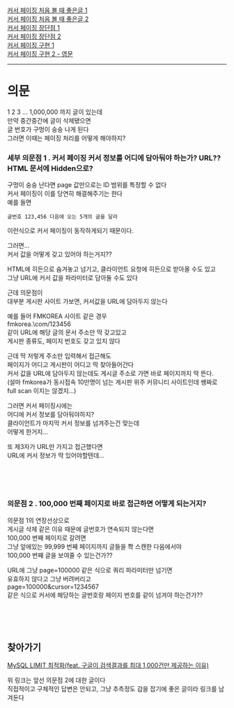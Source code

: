 [커서 페이징 처음 볼 때 좋은글 1](https://velog.io/@minsangk/%EC%BB%A4%EC%84%9C-%EA%B8%B0%EB%B0%98-%ED%8E%98%EC%9D%B4%EC%A7%80%EB%84%A4%EC%9D%B4%EC%85%98-Cursor-based-Pagination-%EA%B5%AC%ED%98%84%ED%95%98%EA%B8%B0)    
[커서 페이징 처음 볼 때 좋은글 2](https://daeuungcode.tistory.com/128)   
[커서 페이징 장단점 1](https://bbbicb.tistory.com/40)  
[커서 페이징 장단점 2](https://uminoh.tistory.com/29?category=1025011)  
[커서 페이징 구현 1](https://velog.io/@znftm97/%EC%BB%A4%EC%84%9C-%EA%B8%B0%EB%B0%98-%ED%8E%98%EC%9D%B4%EC%A7%80%EB%84%A4%EC%9D%B4%EC%85%98Cursor-based-Pagination%EC%9D%B4%EB%9E%80-Querydsl%EB%A1%9C-%EA%B5%AC%ED%98%84%EA%B9%8C%EC%A7%80-so3v8mi2)  
[커서 페이징 구현 2 - 영문](https://medium.com/swlh/how-to-implement-cursor-pagination-like-a-pro-513140b65f32)  
  
---

# 의문  
1 2 3 ... 1,000,000 까지 글이 있는데    
만약 중간중간에 글이 삭제됐으면  
글 번호가 구멍이 숭숭 나게 된다  
그러면 이때는 페이징 처리를 어떻게 해야하지?  
  
### 세부 의문점 1 . 커서 페이징 커서 정보를 어디에 담아둬야 하는가? URL?? HTML 문서에 Hidden으로?      
구멍이 숭숭 난다면 page 값만으로는 ID 범위를 특정할 수 없다  
커서 페이징이 이를 당연히 해결해주기는 한다  
예를 들면   
```
글번호 123,456 다음에 오는 5개의 글을 달라   
```
이런식으로 커서 페이징이 동작하게되기 때문이다.  
  
그러면...    
커서 값을 어떻게 갖고 있어야 하는거지??  
    
HTML에 히든으로 숨겨놓고 넘기고, 클라이언트 요청에 히든으로 받아올 수도 있고  
그냥 URL에 커서 값을 파라미터로 담아둘 수도 있다  
  
근데 의문점이  
대부분 게시판 사이트 가보면, 커서값을 URL에 담아두지 않는다  
  
예를 들어 FMKOREA 사이트 같은 경우  
fmkorea\.\com\/123456  
같이 URL에 해당 글의 문서 주소만 딱 갖고있고  
게시판 종류도, 페이지 번호도 갖고 있지 않다  
  
근데 딱 저렇게 주소만 입력해서 접근해도    
페이지가 어디고 게시판이 어디고 딱 찾아들어간다  
커서 값을 URL에 담아두지 않는데도 게시글 주소로 가면 바로 페이지까지 딱 뜬다.   
(설마 fmkorea가 동시접속 10만명이 넘는 게시판 위주 커뮤니티 사이트인데 쌩짜로 full scan 이지는 않겠지...)  
  
그러면 커서 페이징시에는  
어디에 커서 정보를 담아둬야하지?  
클라이언트가 마지막 커서 정보를 넘겨주는건 맞는데  
어떻게 한거지...  
  
또 제3자가 URL만 가지고 접근했다면  
URL에 커서 정보가 딱 있어야할텐데...  
  
<br><br><br>  
  
### 의문점 2 . 100,000 번째 페이지로 바로 접근하면 어떻게 되는거지?  
의문점 1의 연장선상으로  
게시글 삭제 같은 이유 때문에 글번호가 연속되지 않는다면  
100,000 번째 페이지로 갈려면  
그냥 앞에있는 99,999 번째 페이지까지 글들을 쫙 스캔한 다음에서야   
100,000 번째 글을 보여줄 수 있는건가??  
   
URL에 그냥 page=100000 같은 식으로 쿼리 파라미터만 넘기면   
유효하지 않다고 그냥 버려버리고  
page=100000&cursor=1234567  
같은 식으로 커서에 해당하는 글번호랑 페이지 번호를 같이 넘겨야 하는건가??  


<br><br><br>  

## 찾아가기  
[MySQL LIMIT 최적화(feat. 구글이 검색결과를 최대 1,000건만 제공하는 이유)](https://jeong-pro.tistory.com/244)  
  
위 링크는 앞선 의문점 2에 대한 글이다  
직접적이고 구체적인 답변은 안되고, 그냥 추측정도 감을 잡기에 좋은 글이라 링크를 남겨둔다  
